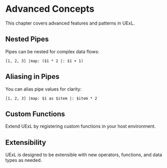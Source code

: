 # Advanced Concepts

This chapter covers advanced features and patterns in UExL.

## Nested Pipes
Pipes can be nested for complex data flows:
```
[1, 2, 3] |map: ($1 * 2 |: $1 + 1)
```

## Aliasing in Pipes
You can alias pipe values for clarity:
```
[1, 2, 3] |map: $1 as $item |: $item * 2
```

## Custom Functions
Extend UExL by registering custom functions in your host environment.

## Extensibility
UExL is designed to be extensible with new operators, functions, and data types as needed.
